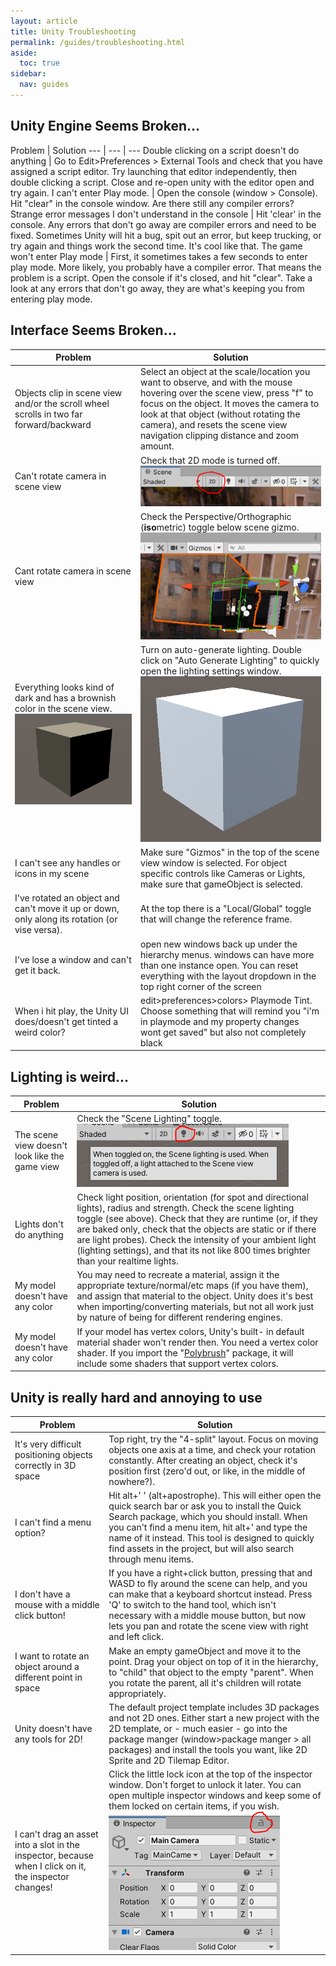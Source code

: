 ```yaml
---
layout: article
title: Unity Troubleshooting
permalink: /guides/troubleshooting.html
aside:
  toc: true
sidebar:
  nav: guides
---
```

## Unity Engine Seems Broken...

Problem | Solution
--- | --- | ---
Double clicking on a script doesn't do anything |  Go to Edit>Preferences > External Tools and check that you have assigned a script editor. Try launching that editor independently, then double clicking a script. Close and re-open unity with the editor open and try again. 
I can't enter Play mode. | Open the console (window > Console). Hit "clear" in the console window. Are there still any compiler errors? 
Strange error messages I don't understand in the console | Hit 'clear' in the console. Any errors that don't go away are compiler errors and need to be fixed. Sometimes Unity will hit a bug, spit out an error, but keep trucking, or try again and things work the second time. It's cool like that. 
The game won't enter Play mode | First, it sometimes takes a few seconds to enter play mode. More likely, you probably have a compiler error. That means the problem is a script. Open the console if it's closed, and hit "clear". Take a look at any errors that don't go away, they are what's keeping you from entering play mode. 

## Interface Seems Broken...

Problem | Solution
--- | ---
Objects clip in scene view and/or the scroll wheel scrolls in two far forward/backward | Select an object at the scale/location you want to observe, and with the mouse hovering over the scene view, press "f" to focus on the object. It moves the camera to look at that object (without rotating the camera), and resets the scene view navigation clipping distance and zoom amount.
Can't rotate camera in scene view | Check that 2D mode is turned off. ![2DViewMode.png](images/2DViewMode.png)
Cant rotate camera in scene view | Check the Perspective/Orthographic (**iso**metric) toggle below scene gizmo. ![isoPerpToggle.gif](images/isoPerpToggle.gif)
Everything looks kind of dark and has a brownish color in the scene view. ![No Baked Lighting](images/noLightingBaked.png) | Turn on auto-generate lighting. Double click on "Auto Generate Lighting" to quickly open the lighting settings window. ![Yes Baked Lighting](images/yesLightingBaked.png)
I can't see any handles or icons in my scene | Make sure "Gizmos" in the top of the scene view window is selected. For object specific controls like Cameras or Lights, make sure that gameObject is selected.
I've rotated an object and can't move it up or down, only along its rotation (or vise versa). | At the top there is a "Local/Global" toggle that will change the reference frame.
I've lose a window and can't get it back. | open new windows back up under the hierarchy menus. windows can have more than one instance open. You can reset everything with the layout dropdown in the top right corner of the screen
When i hit play, the Unity UI does/doesn't get tinted a weird color? | edit>preferences>colors> Playmode Tint. Choose something that will remind you "i'm in playmode and my property changes wont get saved" but also not completely black

## Lighting is weird...

Problem | Solution
--- | ---
The scene view doesn't look like the game view | Check the "Scene Lighting" toggle. ![SceneLightingToggle](images/SceneLightingToggle.png)
Lights don't do anything | Check light position, orientation (for spot and directional lights), radius and strength. Check the scene lighting toggle (see above). Check that they are runtime (or, if they are baked only, check that the objects are static or if there are light probes). Check the intensity of your ambient light (lighting settings), and that its not like 800 times brighter than your realtime lights. 
My model doesn't have any color | You may need to recreate a material, assign it the appropriate texture/normal/etc maps (if you have them), and assign that material to the object. Unity does it's best when importing/converting materials, but not all work just by nature of being for different rendering engines.
My model doesn't have any color | If your model has vertex colors, Unity's built- in default material shader won't render then. You need a vertex color shader. If you import the "[Polybrush](https://unity3d.com/unity/features/worldbuilding/polybrush)" package, it will include some shaders that support vertex colors.

## Unity is really hard and annoying to use

Problem | Solution
--- | ---
It's very difficult positioning objects correctly in 3D space | Top right, try the "4-split" layout. Focus on moving objects one axis at a time, and check your rotation constantly. After creating an object, check it's position first (zero'd out, or like, in the middle of nowhere?).
I can't find a menu option? | Hit alt+' ' (alt+apostrophe). This will either open the quick search bar or ask you to install the Quick Search package, which you should install. When you can't find a menu item, hit alt+' and type the name of it instead. This tool is designed to quickly find assets in the project, but will also search through menu items.
I don't have a mouse with a middle click button! | If you have a right+click button, pressing that and WASD to fly around the scene can help, and you can make that a keyboard shortcut instead. Press 'Q' to switch to the hand tool, which isn't necessary with a middle mouse button, but now lets you pan and rotate the scene view with right and left click.
I want to rotate an object around a different point in space | Make an empty gameObject and move it to the point. Drag your object on top of it in the hierarchy, to "child" that object to the empty "parent". When you rotate the parent, all it's children will rotate appropriately. 
Unity doesn't have any tools for 2D! | The default project template includes 3D packages and not 2D ones. Either start a new project with the 2D template, or - much easier - go into the package manger (window>package manger > all packages) and install the tools you want, like 2D Sprite and 2D Tilemap Editor.
I can't drag an asset into a slot in the inspector, because when I click on it, the inspector changes! | Click the little lock icon at the top of the inspector window. Don't forget to unlock it later. You can open multiple inspector windows and keep some of them locked on certain items, if you wish. ![InspectorLock.png](images/InspectorLock.png)